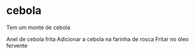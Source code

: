 # cebola
Tem um monte de cebola

Anel de cebola frita
Adicionar a cebola na farinha de rosca
Fritar no óleo fervente